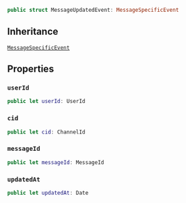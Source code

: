 
``` swift
public struct MessageUpdatedEvent: MessageSpecificEvent 
```

## Inheritance

[`MessageSpecificEvent`](MessageSpecificEvent)

## Properties

### `userId`

``` swift
public let userId: UserId
```

### `cid`

``` swift
public let cid: ChannelId
```

### `messageId`

``` swift
public let messageId: MessageId
```

### `updatedAt`

``` swift
public let updatedAt: Date
```
